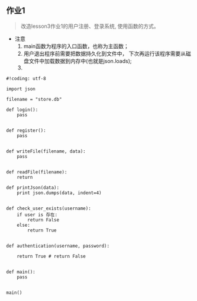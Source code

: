## 作业1
> 改造lesson3作业1的用户注册、登录系统, 使用函数的方式。  

- 注意
    1. main函数为程序的入口函数，也称为主函数；
    2. 用户退出程序前需要把数据持久化到文件中， 下次再运行该程序需要从磁盘文件中加载数据到内存中(也就是json.loads);
    3.  
```
#!coding: utf-8

import json

filename = "store.db"

def login():
    pass


def register():
    pass


def writeFile(filename, data):
    pass


def readFile(filename):
    return

def printJson(data):
    print json.dumps(data, indent=4)


def check_user_exists(username):
    if user is 存在:
        return False
    else:
        return True


def authentication(username, password):
    
    return True # return False


def main():
    pass


main()

```


